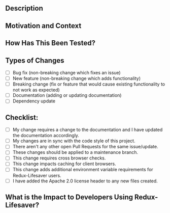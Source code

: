 <!--- Provide a general summary of your changes in the Title above -->

## Description
<!--- Describe your changes in detail -->

## Motivation and Context
<!--- Why is this change required? What problem does it solve? -->
<!--- If it fixes an open issue, please link to the issue here. -->

## How Has This Been Tested?
<!--- Please describe in detail how you tested your changes. -->
<!--- Include details of your testing environment, tests ran to see how -->
<!--- your change affects other areas of the code, etc. -->

## Types of Changes
<!--- What types of changes does your code introduce? Put an `x` in all the boxes that apply: -->
- [ ] Bug fix (non-breaking change which fixes an issue)
- [ ] New feature (non-breaking change which adds functionality)
- [ ] Breaking change (fix or feature that would cause existing functionality to not work as expected)
- [ ] Documentation (adding or updating documentation)
- [ ] Dependency update

## Checklist:
<!--- Go over all the following points, and put an `x` in all the boxes that apply. -->
<!--- If you're unsure about any of these, don't hesitate to ask. We're here to help! -->
- [ ] My change requires a change to the documentation and I have updated the documentation accordingly.
- [ ] My changes are in sync with the code style of this project.
- [ ] There aren't any other open Pull Requests for the same issue/update.
- [ ] These changes should be applied to a maintenance branch.
- [ ] This change requires cross browser checks.
- [ ] This change impacts caching for client browsers.
- [ ] This change adds additional environment variable requirements for Redux-Lifesaver users.
- [ ] I have added the Apache 2.0 license header to any new files created.

## What is the Impact to Developers Using Redux-Lifesaver?
<!--- Please describe how your changes impacts developers using Redux-Lifesaver. -->
